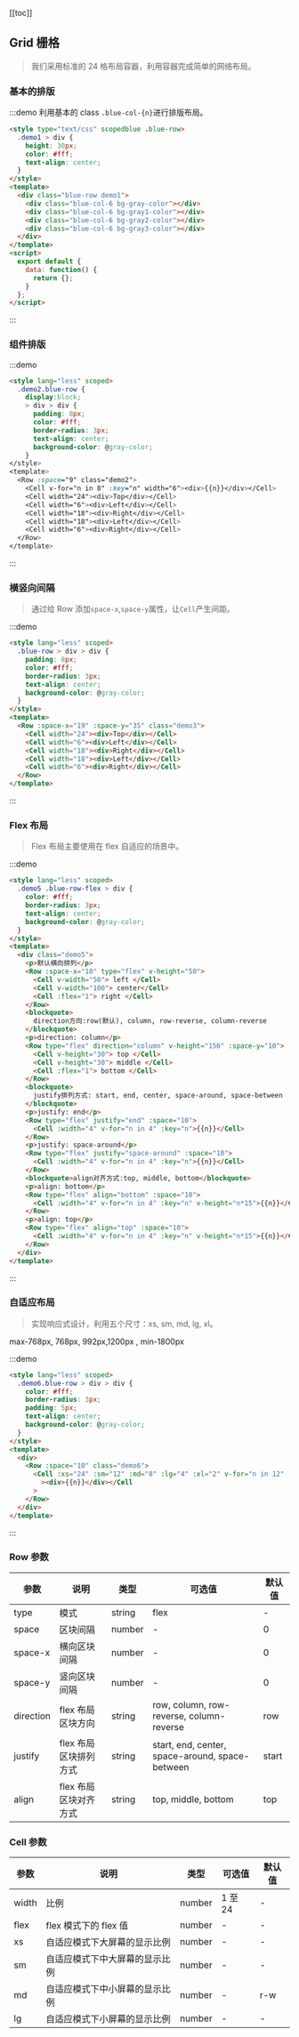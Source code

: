 [[toc]]

## Grid 栅格

> 我们采用标准的 24 格布局容器，利用容器完成简单的网络布局。

### 基本的排版

:::demo 利用基本的 class `.blue-col-{n}`进行排版布局。

```html
<style type="text/css" scopedblue .blue-row>
  .demo1 > div {
    height: 30px;
    color: #fff;
    text-align: center;
  }
</style>
<template>
  <div class="blue-row demo1">
    <div class="blue-col-6 bg-gray-color"></div>
    <div class="blue-col-6 bg-gray1-color"></div>
    <div class="blue-col-6 bg-gray2-color"></div>
    <div class="blue-col-6 bg-gray3-color"></div>
  </div>
</template>
<script>
  export default {
    data: function() {
      return {};
    }
  };
</script>
```

:::

### 组件排版

:::demo

```html
<style lang="less" scoped>
  .demo2.blue-row {
    display:block;
    > div > div {
      padding: 8px;
      color: #fff;
      border-radius: 3px;
      text-align: center;
      background-color: @gray-color;
    }
</style>
<template>
  <Row :space="9" class="demo2">
    <Cell v-for="n in 8" :key="n" width="6"><div>{{n}}</div></Cell>
    <Cell width="24"><div>Top</div></Cell>
    <Cell width="6"><div>Left</div></Cell>
    <Cell width="18"><div>Right</div></Cell>
    <Cell width="18"><div>Left</div></Cell>
    <Cell width="6"><div>Right</div></Cell>
  </Row>
</template>
```

:::

### 横竖向间隔

> 通过给 Row 添加`space-x`,`space-y`属性，让`Cell`产生间距。

:::demo

```html
<style lang="less" scoped>
  .blue-row > div > div {
    padding: 8px;
    color: #fff;
    border-radius: 3px;
    text-align: center;
    background-color: @gray-color;
  }
</style>
<template>
  <Row :space-x="19" :space-y="35" class="demo3">
    <Cell width="24"><div>Top</div></Cell>
    <Cell width="6"><div>Left</div></Cell>
    <Cell width="18"><div>Right</div></Cell>
    <Cell width="18"><div>Left</div></Cell>
    <Cell width="6"><div>Right</div></Cell>
  </Row>
</template>
```

:::

### Flex 布局

> Flex 布局主要使用在 flex 自适应的场景中。

:::demo

```html
<style lang="less" scoped>
  .demo5 .blue-row-flex > div {
    color: #fff;
    border-radius: 3px;
    text-align: center;
    background-color: @gray-color;
  }
</style>
<template>
  <div class="demo5">
    <p>默认横向排列</p>
    <Row :space-x="10" type="flex" v-height="50">
      <Cell v-width="50"> left </Cell>
      <Cell v-width="100"> center</Cell>
      <Cell :flex="1"> right </Cell>
    </Row>
    <blockquote>
      direction方向:row(默认), column, row-reverse, column-reverse
    </blockquote>
    <p>direction: column</p>
    <Row type="flex" direction="column" v-height="150" :space-y="10">
      <Cell v-height="30"> top </Cell>
      <Cell v-height="30"> middle </Cell>
      <Cell :flex="1"> bottom </Cell>
    </Row>
    <blockquote>
      justify排列方式: start, end, center, space-around, space-between
    </blockquote>
    <p>justify: end</p>
    <Row type="flex" justify="end" :space="10">
      <Cell :width="4" v-for="n in 4" :key="n">{{n}}</Cell>
    </Row>
    <p>justify: space-around</p>
    <Row type="flex" justify="space-around" :space="10">
      <Cell :width="4" v-for="n in 4" :key="n">{{n}}</Cell>
    </Row>
    <blockquote>align对齐方式:top, middle, bottom</blockquote>
    <p>align: bottom</p>
    <Row type="flex" align="bottom" :space="10">
      <Cell :width="4" v-for="n in 4" :key="n" v-height="n*15">{{n}}</Cell>
    </Row>
    <p>align: top</p>
    <Row type="flex" align="top" :space="10">
      <Cell :width="4" v-for="n in 4" :key="n" v-height="n*15">{{n}}</Cell>
    </Row>
  </div>
</template>
```

:::

### 自适应布局

> 实现响应式设计，利用五个尺寸：xs, sm, md, lg, xl。

max-768px, 768px, 992px,1200px , min-1800px

:::demo

```html
<style lang="less" scoped>
  .demo6.blue-row > div > div {
    color: #fff;
    border-radius: 3px;
    padding: 5px;
    text-align: center;
    background-color: @gray-color;
  }
</style>
<template>
  <div>
    <Row :space="10" class="demo6">
      <Cell :xs="24" :sm="12" :md="8" :lg="4" :xl="2" v-for="n in 12" :key="n"
        ><div>{{n}}</div></Cell
      >
    </Row>
  </div>
</template>
```

:::

### Row 参数

| 参数      | 说明                  | 类型   | 可选值                                          | 默认值 |
| --------- | --------------------- | ------ | ----------------------------------------------- | ------ |
| type      | 模式                  | string | flex                                            | -      |
| space     | 区块间隔              | number | -                                               | 0      |
| space-x   | 横向区块间隔          | number | -                                               | 0      |
| space-y   | 竖向区块间隔          | number | -                                               | 0      |
| direction | flex 布局区块方向     | string | row, column, row-reverse, column-reverse        | row    |
| justify   | flex 布局区块排列方式 | string | start, end, center, space-around, space-between | start  |
| align     | flex 布局区块对齐方式 | string | top, middle, bottom                             | top    |

### Cell 参数

| 参数  | 说明                           | 类型   | 可选值  | 默认值 |
| ----- | ------------------------------ | ------ | ------- | ------ |
| width | 比例                           | number | 1 至 24 | -      |
| flex  | flex 模式下的 flex 值          | number | -       | -      |
| xs    | 自适应模式下大屏幕的显示比例   | number | -       | -      |
| sm    | 自适应模式下中大屏幕的显示比例 | number | -       | -      |
| md    | 自适应模式下中小屏幕的显示比例 | number | -       | r-w    |
| lg    | 自适应模式下小屏幕的显示比例   | number | -       | -      |

<style type="text/css" lang="less" scoped>
@import (less) "../../../themes/var.less";
  .demo1 > div  {
    height: 30px;
    color: #fff;
    text-align: center;
  }
 
  .demo2.blue-row {
    display:block;
    > div > div {
      padding: 8px;
      color: #fff;
      border-radius: 3px;
      text-align: center;
      background-color: @gray-color;
    }
  }

  .demo3.blue-row>div>div{
    padding: 8px;
    color: #FFF;
    border-radius: 3px;
    text-align: center;
    background-color: @gray-color;
  }
 .demo5 .blue-row-flex > div {
    color: #fff;
    border-radius: 3px;
    text-align: center;
    background-color: @gray-color;
  }
.demo6.blue-row > div > div {
    color: #fff;
    border-radius: 3px;
    padding: 5px;
    text-align: center;
    background-color: @gray-color;
  }
</style>

